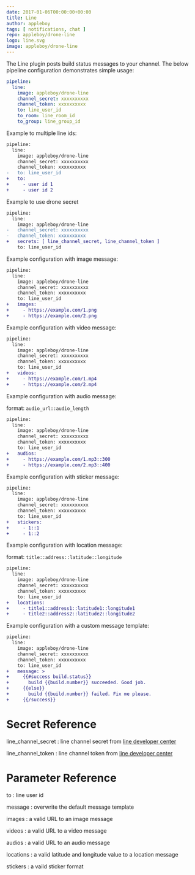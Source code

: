 ```yaml
---
date: 2017-01-06T00:00:00+00:00
title: Line
author: appleboy
tags: [ notifications, chat ]
repo: appleboy/drone-line
logo: line.svg
image: appleboy/drone-line
---
```


The Line plugin posts build status messages to your channel. The below pipeline configuration demonstrates simple usage:

```yaml
pipeline:
  line:
    image: appleboy/drone-line
    channel_secret: xxxxxxxxxx
    channel_token: xxxxxxxxxx
    to: line_user_id
    to_room: line_room_id
    to_group: line_group_id
```

<!-- https://github.com/appleboy/drone-line/issues/72#issuecomment-323929502 -->
Example to multiple line ids:

```diff
pipeline:
  line:
    image: appleboy/drone-line
    channel_secret: xxxxxxxxxx
    channel_token: xxxxxxxxxx
-   to: line_user_id
+   to:
+     - user id 1
+     - user id 2
```

Example to use drone secret

```diff
pipeline:
  line:
    image: appleboy/drone-line
-   channel_secret: xxxxxxxxxx
-   channel_token: xxxxxxxxxx
+   secrets: [ line_channel_secret, line_channel_token ]
    to: line_user_id
```

Example configuration with image message:

```diff
pipeline:
  line:
    image: appleboy/drone-line
    channel_secret: xxxxxxxxxx
    channel_token: xxxxxxxxxx
    to: line_user_id
+   images:
+     - https://example.com/1.png
+     - https://example.com/2.png
```

Example configuration with video message:

```diff
pipeline:
  line:
    image: appleboy/drone-line
    channel_secret: xxxxxxxxxx
    channel_token: xxxxxxxxxx
    to: line_user_id
+   videos:
+     - https://example.com/1.mp4
+     - https://example.com/2.mp4
```

Example configuration with audio message:

format: `audio_url::audio_length`

```diff
pipeline:
  line:
    image: appleboy/drone-line
    channel_secret: xxxxxxxxxx
    channel_token: xxxxxxxxxx
    to: line_user_id
+   audios:
+     - https://example.com/1.mp3::300
+     - https://example.com/2.mp3::400
```

Example configuration with sticker message:

```diff
pipeline:
  line:
    image: appleboy/drone-line
    channel_secret: xxxxxxxxxx
    channel_token: xxxxxxxxxx
    to: line_user_id
+   stickers:
+     - 1::1
+     - 1::2
```

Example configuration with location message:

format: `title::address::latitude::longitude`

```diff
pipeline:
  line:
    image: appleboy/drone-line
    channel_secret: xxxxxxxxxx
    channel_token: xxxxxxxxxx
    to: line_user_id
+   locations:
+     - title1::address1::latitude1::longitude1
+     - title2::address2::latitude2::longitude2
```

Example configuration with a custom message template:

```diff
pipeline:
  line:
    image: appleboy/drone-line
    channel_secret: xxxxxxxxxx
    channel_token: xxxxxxxxxx
    to: line_user_id
+   message: >
+     {{#success build.status}}
+       build {{build.number}} succeeded. Good job.
+     {{else}}
+       build {{build.number}} failed. Fix me please.
+     {{/success}}
```

# Secret Reference

line_channel_secret
: line channel secret from [line developer center](https://developers.line.me)

line_channel_token
: line channel token from [line developer center](https://developers.line.me)

# Parameter Reference

to
: line user id

message
: overwrite the default message template

images
: a valid URL to an image message

videos
: a valid URL to a video message

audios
: a valid URL to an audio message

locations
: a valid latitude and longitude value to a location message

stickers
: a vaild sticker format
